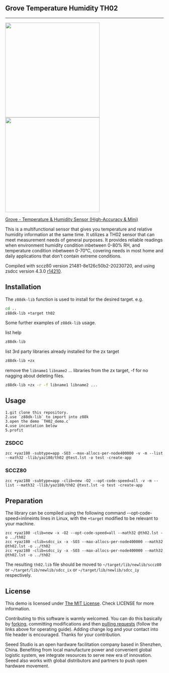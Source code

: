 ## Grove Temperature Humidity TH02
------------

<img src=https://statics3.seeedstudio.com/images/product/Grove%20Tem%20Hum%20Accuracy%20Mini.jpg width=300><img src=https://statics3.seeedstudio.com/product/Grove%20Tem%20Hum%20Accuracy%20Mini_02.jpg width=300>


[Grove - Temperature & Humidity Sensor (High-Accuracy & Mini)](https://www.seeedstudio.com/Grove-Temperature%26Humidity-Sensor-%28High-Accuracy-%26-Mini%29-p-1921.html)

This is a multifunctional sensor that gives you temperature and relative humidity information at the same time. It utilizes a TH02 sensor that can meet measurement needs of general purposes. It provides reliable readings when environment humidity condition inbetween 0-80% RH, and temperature condition inbetween 0-70°C, covering needs in most home and daily applications that don't contain extreme conditions.

Compiled with sccz80 version 21481-8e126c50b2-20230720, and using zsdcc version 4.3.0 [r14210](https://sourceforge.net/p/sdcc/code/14210/log/?path=/trunk/sdcc).

## Installation

The `z88dk-lib` function is used to install for the desired target. e.g.

```bash
cd ..
z88dk-lib +target th02
```

Some further examples of `z88dk-lib` usage.

list help
```bash
z88dk-lib
```

list 3rd party libraries already installed for the zx target
```bash
z88dk-lib +zx
```
remove the `libname1` `libname2` ... libraries from the zx target, -f for no nagging about deleting files.
```bash
z88dk-lib +zx -r -f libname1 libname2 ...
```

## Usage
    1.git clone this repository.
    2.use `z88dk-lib` to import into z88k
	3.open the demo `TH02_demo.c`
	4.use incantation below
	5.profit

### ZSDCC
`zcc +yaz180 -subtype=app -SO3 --max-allocs-per-node400000 -v -m --list --math32 -llib/yaz180/th02 @test.lst -o test -create-app`

### SCCZ80
`zcc +yaz180 -subtype=app -clib=new -O2 --opt-code-speed=all -v -m --list --math32 -llib/yaz180/th02 @test.lst -o test -create-app`

## Preparation

The library can be compiled using the following command --opt-code-speed=inlineints lines in Linux, with the `+target` modified to be relevant to your machine.

```
zcc +yaz180 -clib=new -x -O2 --opt-code-speed=all --math32 @th02.lst -o ../th02
zcc +yaz180 -clib=sdcc_ix -x -SO3 --max-allocs-per-node400000 --math32 @th02.lst -o ../th02
zcc +yaz180 -clib=sdcc_iy -x -SO3 --max-allocs-per-node400000 --math32 @th02.lst -o ../th02
```

The resulting `th02.lib` file should be moved to `~/target/lib/newlib/sccz80` or `~/target/lib/newlib/sdcc_ix` or `~/target/lib/newlib/sdcc_iy` respectively.

## License

This demo is licensed under [The MIT License](http://opensource.org/licenses/mit-license.php). Check LICENSE for more information.

Contributing to this software is warmly welcomed. You can do this basically by 
[forking](https://help.github.com/articles/fork-a-repo), committing modifications and then [pulling requests](https://help.github.com/articles/using-pull-requests) (follow the links above for operating guide). Adding change log and your contact into file header is encouraged. Thanks for your contribution.

Seeed Studio is an open hardware facilitation company based in Shenzhen, China. Benefiting from local manufacture power and convenient global logistic system, we integrate resources to serve new era of innovation. Seeed also works with global distributors and partners to push open hardware movement.


